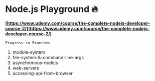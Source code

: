# Node.js Playground 🔥

**[https://www.udemy.com/course/the-complete-nodejs-developer-course-2/](https://www.udemy.com/course/the-complete-nodejs-developer-course-2/)**

    Progress in Branches



1.  module-system
2.  file-system-&-command-line-args
3.  asynchronous-nodejs
4.  web-servers
5.  accessing-api-from-browser


